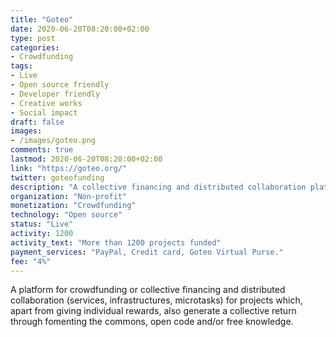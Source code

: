 ```yaml
---
title: "Goteo"
date: 2020-06-20T08:20:00+02:00
type: post
categories:
- Crowdfunding
tags:
- Live
- Open source friendly
- Developer friendly
- Creative works
- Social impact
draft: false
images:
- /images/goteo.png
comments: true
lastmod: 2020-06-20T08:20:00+02:00
link: "https://goteo.org/"
twitter: goteofunding
description: "A collective financing and distributed collaboration platform for projects for giving individual rewards, and generating collective returns."
organization: "Non-profit"
monetization: "Crowdfunding"
technology: "Open source"
status: "Live"
activity: 1200
activity_text: "More than 1200 projects funded"
payment_services: "PayPal, Credit card, Goteo Virtual Purse."
fee: "4%"
---
```


A platform for crowdfunding or collective financing and distributed collaboration (services, infrastructures, microtasks) for projects which, apart from giving individual rewards, also generate a collective return through fomenting the commons, open code and/or free knowledge. <!--more-->

